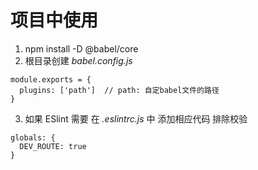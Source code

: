 # 项目中使用

1. npm install -D @babel/core
2. 根目录创建 _babel.config.js_

```
module.exports = {
  plugins: ['path']  // path: 自定babel文件的路径
}
```

3. 如果 ESlint 需要
   在 _.eslintrc.js_ 中 添加相应代码 排除校验

```
globals: {
  DEV_ROUTE: true
}
```

